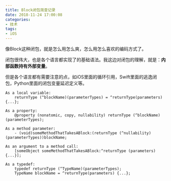 ```yaml
---
title: Block闭包简查记录
date: 2018-11-24 17:00:08
categories:
- 技术
tags:
- iOS
---
```


像Block这种闭包，就是怎么用怎么爽，怎么用怎么喜欢的编码方式了。

闭包很伟大，也是各个语言都实现了的基础语法。我这边对闭包的理解，就是：**内部函数持有外部变量**。

但是各个语言都有需要注意的点，如iOS里面的循环引用，Swift里面的逃逸闭包，Python里面的闭包变量延迟定义等。

<!-- more -->

```
As a local variable:
	returnType (^blockName)(parameterTypes) = ^returnType(parameters) {...};

As a property:
	@property (nonatomic, copy, nullability) returnType (^blockName)(parameterTypes);

As a method parameter:
	- (void)someMethodThatTakesABlock:(returnType (^nullability)(parameterTypes))blockName;

As an argument to a method call:
	[someObject someMethodThatTakesABlock:^returnType (parameters) {...}];

As a typedef:
	typedef returnType (^TypeName)(parameterTypes);
	TypeName blockName = ^returnType(parameters) {...};

```

